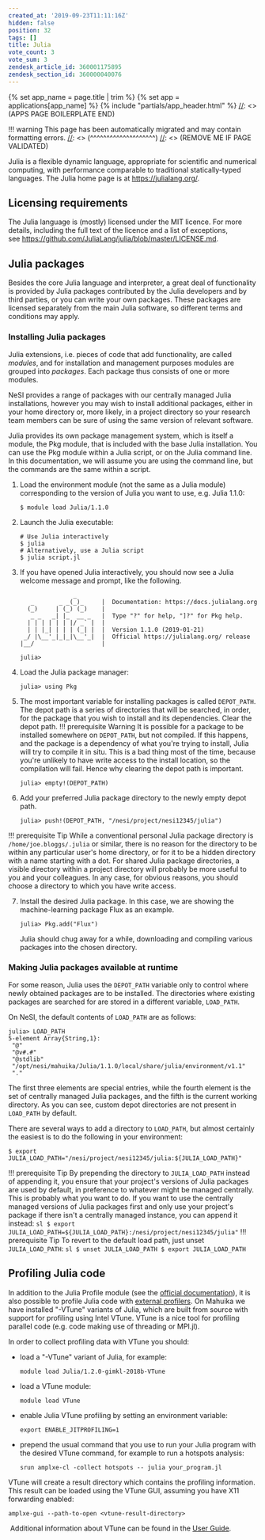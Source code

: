 ```yaml
---
created_at: '2019-09-23T11:11:16Z'
hidden: false
position: 32
tags: []
title: Julia
vote_count: 3
vote_sum: 3
zendesk_article_id: 360001175895
zendesk_section_id: 360000040076
---
```



[//]: <> (APPS PAGE BOILERPLATE START)
{% set app_name = page.title | trim %}
{% set app = applications[app_name] %}
{% include "partials/app_header.html" %}
[//]: <> (APPS PAGE BOILERPLATE END)


[//]: <> (REMOVE ME IF PAGE VALIDATED)
[//]: <> (vvvvvvvvvvvvvvvvvvvv)
!!! warning
    This page has been automatically migrated and may contain formatting errors.
[//]: <> (^^^^^^^^^^^^^^^^^^^^)
[//]: <> (REMOVE ME IF PAGE VALIDATED)

Julia is a flexible dynamic language, appropriate for scientific and
numerical computing, with performance comparable to traditional
statically-typed languages. The Julia home page is
at <https://julialang.org/>.

## Licensing requirements

The Julia language is (mostly) licensed under the MIT licence. For more
details, including the full text of the licence and a list of
exceptions,
see <https://github.com/JuliaLang/julia/blob/master/LICENSE.md>.

## Julia packages

Besides the core Julia language and interpreter, a great deal of
functionality is provided by Julia packages contributed by the Julia
developers and by third parties, or you can write your own packages.
These packages are licensed separately from the main Julia software, so
different terms and conditions may apply.

### Installing Julia packages

Julia extensions, i.e. pieces of code that add functionality, are called
*modules*, and for installation and management purposes modules are
grouped into *packages*. Each package thus consists of one or more
modules.

NeSI provides a range of packages with our centrally managed Julia
installations, however you may wish to install additional packages,
either in your home directory or, more likely, in a project directory so
your research team members can be sure of using the same version of
relevant software.

Julia provides its own package management system, which is itself a
module, the Pkg module, that is included with the base Julia
installation. You can use the Pkg module within a Julia script, or on
the Julia command line. In this documentation, we will assume you are
using the command line, but the commands are the same within a script.

1.  Load the environment module (not the same as a Julia module)
    corresponding to the version of Julia you want to use, e.g. Julia
    1.1.0:

    ``` sl
    $ module load Julia/1.1.0
    ```

2.  Launch the Julia executable:

    ``` sl
    # Use Julia interactively
    $ julia
    # Alternatively, use a Julia script
    $ julia script.jl
    ```

3.  If you have opened Julia interactively, you should now see a Julia
    welcome message and prompt, like the following.

    ``` sl
                   _
       _       _ _(_)_     |  Documentation: https://docs.julialang.org
      (_)     | (_) (_)    |
       _ _   _| |_  __ _   |  Type "?" for help, "]?" for Pkg help.
      | | | | | | |/ _` |  |
      | | |_| | | | (_| |  |  Version 1.1.0 (2019-01-21)
     _/ |\__'_|_|_|\__'_|  |  Official https://julialang.org/ release
    |__/                   |

    julia>
    ```

4.  Load the Julia package manager:

    ``` sl
    julia> using Pkg
    ```

5.  The most important variable for installing packages is called
    `DEPOT_PATH`. The depot path is a series of directories that will be
    searched, in order, for the package that you wish to install and its
    dependencies. Clear the depot path.
!!! prerequisite Warning
     It is possible for a package to be installed somewhere on
     `DEPOT_PATH`, but not compiled. If this happens, and the package
     is a dependency of what you're trying to install, Julia will try
     to compile it in situ. This is a bad thing most of the time,
     because you're unlikely to have write access to the install
     location, so the compilation will fail. Hence why clearing the
     depot path is important.

    ``` sl
    julia> empty!(DEPOT_PATH)
    ```

6.  Add your preferred Julia package directory to the newly empty depot
    path.

    ``` sl
    julia> push!(DEPOT_PATH, "/nesi/project/nesi12345/julia")
    ```
!!! prerequisite Tip
     While a conventional personal Julia package directory is
     `/home/joe.bloggs/.julia` or similar, there is no reason for the
     directory to be within any particular user's home directory, or
     for it to be a hidden directory with a name starting with a dot.
     For shared Julia package directories, a visible directory within a
     project directory will probably be more useful to you and your
     colleagues.
     In any case, for obvious reasons, you should choose a directory to
     which you have write access.

7.  Install the desired Julia package. In this case, we are showing the
    machine-learning package Flux as an example.

    ``` sl
    julia> Pkg.add("Flux")
    ```

    Julia should chug away for a while, downloading and compiling
    various packages into the chosen directory.

### Making Julia packages available at runtime

For some reason, Julia uses the `DEPOT_PATH` variable only to control
where newly obtained packages are to be installed. The directories where
existing packages are searched for are stored in a different variable,
`LOAD_PATH`.

On NeSI, the default contents of `LOAD_PATH` are as follows:

``` sl
julia> LOAD_PATH
5-element Array{String,1}:
 "@"
 "@v#.#"
 "@stdlib"
 "/opt/nesi/mahuika/Julia/1.1.0/local/share/julia/environment/v1.1"
 "."
```

The first three elements are special entries, while the fourth element
is the set of centrally managed Julia packages, and the fifth is the
current working directory. As you can see, custom depot directories are
not present in `LOAD_PATH` by default.

There are several ways to add a directory to `LOAD_PATH`, but almost
certainly the easiest is to do the following in your environment:

``` sl
$ export JULIA_LOAD_PATH="/nesi/project/nesi12345/julia:${JULIA_LOAD_PATH}"
```
!!! prerequisite Tip
     By prepending the directory to `JULIA_LOAD_PATH` instead of appending
     it, you ensure that your project's versions of Julia packages are used
     by default, in preference to whatever might be managed centrally. This
     is probably what you want to do. If you want to use the centrally
     managed versions of Julia packages first and only use your project's
     package if there isn't a centrally managed instance, you can append it
     instead:
     ``` sl
     $ export JULIA_LOAD_PATH=${JULIA_LOAD_PATH}:/nesi/project/nesi12345/julia"
     ```
!!! prerequisite Tip
     To revert to the default load path, just unset `JULIA_LOAD_PATH`:
     ``` sl
     $ unset JULIA_LOAD_PATH
     $ export JULIA_LOAD_PATH
     ```

## Profiling Julia code

In addition to the Julia Profile module (see the [official
documentation](https://docs.julialang.org/en/v1/manual/profile/)), it is
also possible to profile Julia code with [external
profilers](https://docs.julialang.org/en/v1/manual/profile/#External-Profiling-1).
On Mahuika we have installed "-VTune" variants of Julia, which are built
from source with support for profiling using Intel VTune. VTune is a
nice tool for profiling parallel code (e.g. code making use of threading
or MPI.jl).

In order to collect profiling data with VTune you should:

-   load a "-VTune" variant of Julia, for example:

    ``` sl
    module load Julia/1.2.0-gimkl-2018b-VTune
    ```

-   load a VTune module:

    ``` sl
    module load VTune
    ```

-   enable Julia VTune profiling by setting an environment variable:

    ``` sl
    export ENABLE_JITPROFILING=1
    ```

-   prepend the usual command that you use to run your Julia program
    with the desired VTune command, for example to run a hotspots
    analysis:

    ``` sl
    srun amplxe-cl -collect hotspots -- julia your_program.jl
    ```

VTune will create a result directory which contains the profiling
information. This result can be loaded using the VTune GUI, assuming you
have X11 forwarding enabled:

``` sl
amplxe-gui --path-to-open <vtune-result-directory>
```

 Additional information about VTune can be found in the [User
Guide](https://software.intel.com/en-us/vtune-amplifier-help).